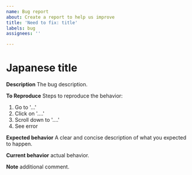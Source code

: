 ```yaml
---
name: Bug report
about: Create a report to help us improve
title: 'Need to fix: title'
labels: bug
assignees: ''

---
```


Japanese title
===

**Description**
The bug description.

**To Reproduce**
Steps to reproduce the behavior:
1. Go to '...'
2. Click on '....'
3. Scroll down to '....'
4. See error

**Expected behavior**
A clear and concise description of what you expected to happen.

**Current behavior**
actual behavior.

**Note**
additional comment.
